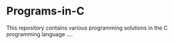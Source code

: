 # Programs-in-C
This repository contains various programming solutions in the C programming language ....
